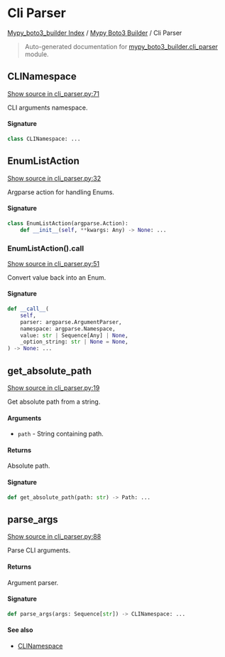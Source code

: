 # Cli Parser

[Mypy_boto3_builder Index](../README.md#mypy_boto3_builder-index) / [Mypy Boto3 Builder](./index.md#mypy-boto3-builder) / Cli Parser

> Auto-generated documentation for [mypy_boto3_builder.cli_parser](https://github.com/youtype/mypy_boto3_builder/blob/main/mypy_boto3_builder/cli_parser.py) module.

## CLINamespace

[Show source in cli_parser.py:71](https://github.com/youtype/mypy_boto3_builder/blob/main/mypy_boto3_builder/cli_parser.py#L71)

CLI arguments namespace.

#### Signature

```python
class CLINamespace: ...
```



## EnumListAction

[Show source in cli_parser.py:32](https://github.com/youtype/mypy_boto3_builder/blob/main/mypy_boto3_builder/cli_parser.py#L32)

Argparse action for handling Enums.

#### Signature

```python
class EnumListAction(argparse.Action):
    def __init__(self, **kwargs: Any) -> None: ...
```

### EnumListAction().__call__

[Show source in cli_parser.py:51](https://github.com/youtype/mypy_boto3_builder/blob/main/mypy_boto3_builder/cli_parser.py#L51)

Convert value back into an Enum.

#### Signature

```python
def __call__(
    self,
    parser: argparse.ArgumentParser,
    namespace: argparse.Namespace,
    value: str | Sequence[Any] | None,
    _option_string: str | None = None,
) -> None: ...
```



## get_absolute_path

[Show source in cli_parser.py:19](https://github.com/youtype/mypy_boto3_builder/blob/main/mypy_boto3_builder/cli_parser.py#L19)

Get absolute path from a string.

#### Arguments

- `path` - String containing path.

#### Returns

Absolute path.

#### Signature

```python
def get_absolute_path(path: str) -> Path: ...
```



## parse_args

[Show source in cli_parser.py:88](https://github.com/youtype/mypy_boto3_builder/blob/main/mypy_boto3_builder/cli_parser.py#L88)

Parse CLI arguments.

#### Returns

Argument parser.

#### Signature

```python
def parse_args(args: Sequence[str]) -> CLINamespace: ...
```

#### See also

- [CLINamespace](#clinamespace)
